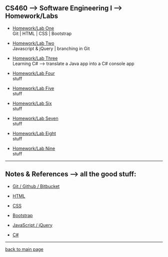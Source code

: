 ## CS460 --> Software Engineering I --> Homework/Labs
* [Homework/Lab One](https://Stormy9.github.io/CS460/hwk_01/ "Homework/Lab One")   
   Git | HTML | CSS | Bootstrap   

* [Homework/Lab Two](https://Stormy9.github.io/CS460/hwk_02/ "Homework/Lab Two")   
   Javascript & jQuery | branching in Git   
   
* [Homework/Lab Three](https://Stormy9.github.io/CS460/hwk_03/ "Homework/Lab Three")   
   Learning C# --> translate a Java app into a C# console app   

* [Homework/Lab Four](https://Stormy9.github.io/CS460/hwk_04/ "Homework/Lab Four")   
   stuff   

* [Homework/Lab Five](https://Stormy9.github.io/CS460/hwk_05/ "Homework/Lab Five")   
   stuff   

* [Homework/Lab Six](https://Stormy9.github.io/CS460/hwk_06/ "Homework/Lab Six")   
   stuff   

* [Homework/Lab Seven](https://Stormy9.github.io/CS460/hwk_07/ "Homework/Lab Seven")   
   stuff   

* [Homework/Lab Eight](https://Stormy9.github.io/CS460/hwk_08/ "Homework/Lab Eight")   
   stuff   

* [Homework/Lab Nine](https://Stormy9.github.io/CS460/hwk_09/ "Homework/Lab Nine")   
   stuff   

---

## Notes & References --> all the good stuff:
* <a name="git">[Git / Github / Bitbucket](https://Stormy9.github.io/CS460/references/git/ "notes for git")</a>   
   
* <a name="html">[HTML](https://Stormy9.github.io/CS460/references/html/ "notes for html")</a>   

* <a name="css">[CSS](https://Stormy9.github.io/CS460/references/css/ "notes for css")</a>   

* <a id="bootstrap">[Bootstrap](https://Stormy9.github.io/CS460/references/bootstrap/ "notes for bootstrap")</a>   

* <a name="js_jq">[JavaScript / jQuery](https://Stormy9.github.io/CS460/references/js_jq/ "notes for Javascript & jQuery")</a>   
 
* <a name="c_sharp">[C#](https://Stormy9.github.io/CS460/references/c_sharp/ "notes for C#")</a>   

---

[back to main page](https://Stormy9.github.io/ "main page")   

[//]: # "so i tried to put in anchor tags" 
[//]: # "so when coming back here from the sub-pages, it would be vertially aligned in a pleasing way"
[//]: # "but it isn't working correctly....."
